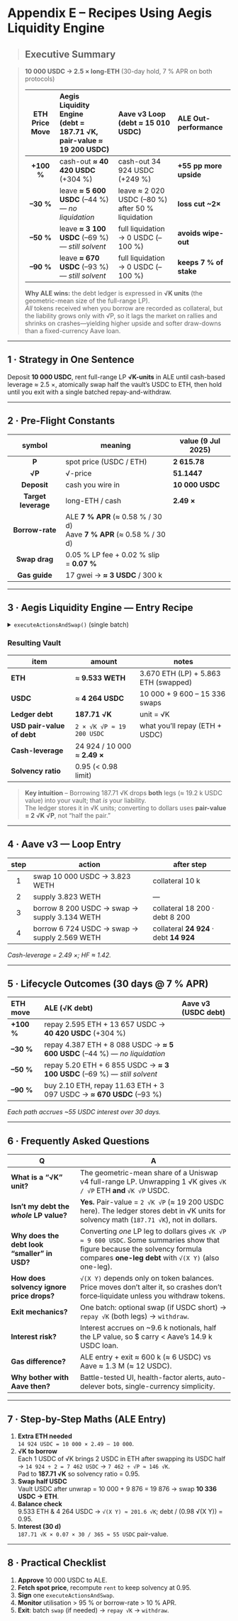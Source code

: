 # Appendix E – Recipes Using **Aegis Liquidity Engine**

> ## Executive Summary

> **10 000 USDC → 2.5 × long-ETH** (30-day hold, 7 % APR on both protocols)  
>
> | ETH Price Move | **Aegis Liquidity Engine**<br>(debt = 187.71 √K, pair-value ≈ 19 200 USDC) | **Aave v3 Loop**<br>(debt ≈ 15 010 USDC) | ALE Out-performance |
> | :--: | :-- | :-- | :-- |
> | **+100 %** | cash-out **≈ 40 420 USDC** (+304 %) | cash-out 34 924 USDC (+249 %) | **+55 pp more upside** |
> | **–30 %** | leave **≈ 5 600 USDC** (–44 %) — *no liquidation* | leave ≈ 2 020 USDC (–80 %) after 50 % liquidation | **loss cut ~2×** |
> | **–50 %** | leave **≈ 3 100 USDC** (–69 %) — *still solvent* | full liquidation → 0 USDC (–100 %) | **avoids wipe-out** |
> | **–90 %** | leave **≈  670 USDC** (–93 %) — *still solvent* | full liquidation → 0 USDC (–100 %) | **keeps 7 % of stake** |
>
> **Why ALE wins:** the debt ledger is expressed in **√K units** (the geometric-mean size of the full-range LP).  
> *All* tokens received when you borrow are recorded as collateral, but the liability grows only with √P, so it lags the market on rallies and shrinks on crashes—yielding higher upside and softer draw-downs than a fixed-currency Aave loan.

---

## 1 · Strategy in One Sentence

Deposit **10 000 USDC**, rent full-range LP **√K-units** in ALE until cash-based leverage ≈ 2.5 ×, atomically swap half the vault’s USDC to ETH, then hold until you exit with a single batched repay-and-withdraw.

---

## 2 · Pre-Flight Constants  

| symbol | meaning | value (9 Jul 2025) |
| :----: | -------- | ------------------ |
| **P** | spot price (USDC / ETH) | **2 615.78** |
| **√P** | √-price | **51.1447** |
| **Deposit** | cash you wire in | **10 000 USDC** |
| **Target leverage** | long-ETH / cash | **2.49 ×** |
| **Borrow-rate** | ALE **7 % APR** (≈ 0.58 % / 30 d)<br>Aave **7 % APR** (≈ 0.58 % / 30 d) |
| **Swap drag** | 0.05 % LP fee + 0.02 % slip = **0.07 %** |
| **Gas guide** | 17 gwei → **≈ 3 USDC** / 300 k |

---

## 3 · **Aegis Liquidity Engine** — Entry Recipe  

<details>
<summary><code>executeActionsAndSwap()</code> (single batch)</summary>

| field | value | explanation |
| :--- | :--- | :--- |
| `token0Amount` | `0` | no ETH deposit |
| `token1Amount` | `10 000 000` | 10 000 USDC (6 dec) |
| `rent` | `187 709 563 113 915 200 000 000 000` | **187.71 √K** |
| `swap.amountIn` | `10 336 140` | 5 000 USDC (half deposit) + 5 336 USDC (half LP unwind) |
| `swap.tokenIn/out` | USDC → WETH | recipient = ALE vault |
| `swap.amountOutMin` | `1.892e18` | 1 % slip guard |

</details>

### Resulting Vault  

| item | amount | notes |
| --- | --- | --- |
| **ETH** | ≈ **9.533 WETH** | 3.670 ETH (LP) + 5.863 ETH (swapped) |
| **USDC** | ≈ **4 264 USDC** | 10 000 + 9 600 – 15 336 swaps |
| **Ledger debt** | **187.71 √K** | unit = √K |
| **USD pair-value of debt** | `2 × √K √P ≈ 19 200 USDC` | what you’ll repay (ETH + USDC) |
| **Cash-leverage** | 24 924 / 10 000 ≈ **2.49 ×** |
| **Solvency ratio** | 0.95 (< 0.98 limit) |

> **Key intuition** – Borrowing 187.71 √K drops **both** legs (≈ 19.2 k USDC value) into your vault; that *is* your liability.  
> The ledger stores it in √K units; converting to dollars uses **pair-value = 2 √K √P**, not “half the pair.”

---

## 4 · **Aave v3** — Loop Entry  

| step | action | after step |
| :-: | --- | --- |
| 1 | swap 10 000 USDC → 3.823 WETH | collateral 10 k |
| 2 | supply 3.823 WETH | — |
| 3 | borrow 8 200 USDC → swap → supply 3.134 WETH | collateral 18 200 · debt 8 200 |
| 4 | borrow 6 724 USDC → swap → supply 2.569 WETH | collateral **24 924** · debt **14 924** |

*Cash-leverage = 2.49 ×; HF ≈ 1.42.*

---

## 5 · Lifecycle Outcomes (30 days @ 7 % APR)

| ETH move | **ALE (√K debt)** | **Aave v3 (USDC debt)** |
| :-- | :-- | :-- |
| **+100 %** | repay 2.595 ETH + 13 657 USDC → **40 420 USDC** (+304 %) |
| **–30 %** | repay 4.387 ETH + 8 088 USDC → **≈ 5 600 USDC** (–44 %) — *no liquidation* |
| **–50 %** | repay 5.20 ETH + 6 855 USDC → **≈ 3 100 USDC** (–69 %) — *still solvent* |
| **–90 %** | buy 2.10 ETH, repay 11.63 ETH + 3 097 USDC → **≈  670 USDC** (–93 %) |

*Each path accrues ~55 USDC interest over 30 days.*

---

## 6 · Frequently Asked Questions  

| Q | A |
| --- | --- |
| **What is a “√K” unit?** | The geometric-mean share of a Uniswap v4 full-range LP. Unwrapping 1 √K gives `√K / √P` ETH **and** `√K √P` USDC. |
| **Isn’t my debt the *whole* LP value?** | **Yes.** Pair-value = `2 √K √P` (≈ 19 200 USDC here). The ledger stores debt in √K units for solvency math (`187.71 √K`), not in dollars. |
| **Why does the debt look “smaller” in USD?** | Converting *one* LP leg to dollars gives `√K √P ≈ 9 600 USDC`. Some summaries show that figure because the solvency formula compares **one-leg debt** with `√(X Y)` (also one-leg). |
| **How does solvency ignore price drops?** | `√(X Y)` depends only on token balances. Price moves don’t alter it, so crashes don’t force‐liquidate unless you withdraw tokens. |
| **Exit mechanics?** | One batch: optional swap (if USDC short) → `repay √K` (both legs) → `withdraw`. |
| **Interest risk?** | Interest accrues on ~9.6 k notionals, half the LP value, so $ carry < Aave’s 14.9 k USDC loan. |
| **Gas difference?** | ALE entry + exit ≈ 600 k (≈ 6 USDC) vs Aave ≈ 1.3 M (≈ 12 USDC). |
| **Why bother with Aave then?** | Battle-tested UI, health-factor alerts, auto-delever bots, single-currency simplicity. |

---

## 7 · Step-by-Step Maths (ALE Entry)

1. **Extra ETH needed**  
   `14 924 USDC = 10 000 × 2.49 – 10 000`.  
2. **√K to borrow**  
   Each 1 USDC of √K brings 2 USDC in ETH after swapping its USDC half → `14 924 ÷ 2 = 7 462 USDC` → `7 462 ÷ √P ≈ 146 √K`.  
   Pad to **187.71 √K** so solvency ratio = 0.95.  
3. **Swap half USDC**  
   Vault USDC after unwrap = 10 000 + 9 876 = 19 876 → swap **10 336 USDC → ETH**.  
4. **Balance check**  
   9.533 ETH & 4 264 USDC → `√(X Y) ≈ 201.6 √K`; debt / (0.98 √(X Y)) = 0.95.  
5. **Interest (30 d)**  
   `187.71 √K × 0.07 × 30 / 365 ≈ 55 USDC` pair-value.

---

## 8 · Practical Checklist  

1. **Approve** 10 000 USDC to ALE.  
2. **Fetch spot price**, recompute `rent` to keep solvency at 0.95.  
3. **Sign** one `executeActionsAndSwap`.  
4. **Monitor** utilisation > 95 % or borrow-rate > 10 % APR.  
5. **Exit**: batch `swap` (if needed) → `repay √K` → `withdraw`.

